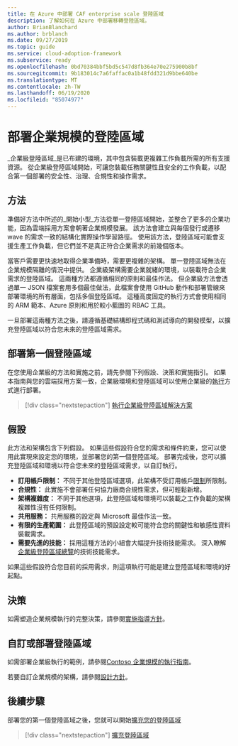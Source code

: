 ```yaml
---
title: 在 Azure 中部署 CAF enterprise scale 登陸區域
description: 了解如何在 Azure 中部署移轉登陸區域。
author: BrianBlanchard
ms.author: brblanch
ms.date: 09/27/2019
ms.topic: guide
ms.service: cloud-adoption-framework
ms.subservice: ready
ms.openlocfilehash: 0bd70384bbf5bd5c547d8fb364e70e275900b8bf
ms.sourcegitcommit: 9b183014c7a6faffac0a1b48fdd321d9bbe640be
ms.translationtype: MT
ms.contentlocale: zh-TW
ms.lasthandoff: 06/19/2020
ms.locfileid: "85074977"
---
```

# <a name="deploy-an-enterprise-scale-landing-zone"></a>部署企業規模的登陸區域

_企業級登陸區域_是已布建的環境，其中包含裝載更複雜工作負載所需的所有支援資源。 從企業級登陸區域開始，可讓您裝載任務關鍵性且安全的工作負載，以配合第一個部署的安全性、治理、合規性和操作需求。

## <a name="approach"></a>方法

準備好方法中所述的_開始小型_方法從單一登陸區域開始，並整合了更多的企業功能，因為雲端採用方案會朝著企業規模發展。 該方法會建立與每個發行或遷移 wave 的需求一致的結構化實際操作學習路徑。 使用該方法，登陸區域可能會支援生產工作負載，但它們並不是真正符合企業需求的前幾個版本。

當客戶需要更快速地取得企業準備時，需要更複雜的架構。 單一登陸區域無法在企業規模隔離的情況中提供。 企業級架構需要企業就緒的環境，以裝載符合企業需求的登陸區域。 這兩種方法都遵循相同的原則和最佳作法。 但企業級方法會透過單一 JSON 檔案套用多個最佳做法，此檔案會使用 GitHub 動作和部署管線來部署環境的所有層面，包括多個登陸區域。 這種高度固定的執行方式會使用相同的 ARM 範本、Azure 原則和用於較小藍圖的 RBAC 工具。

一旦部署這兩種方法之後，請遵循基礎結構即程式碼和測試導向的開發模型，以擴充登陸區域以符合您未來的登陸區域需求。

## <a name="deploy-the-first-landing-zone"></a>部署第一個登陸區域

在您使用企業級的方法和實施之前，請先參閱下列假設、決策和實施指引。 如果本指南與您的雲端採用方案一致，企業級環境和登陸區域可以使用企業級的[執行](../enterprise-scale/implementation.md)方式進行部署。

> [!div class="nextstepaction"]
> [執行企業級登陸區域解決方案](../enterprise-scale/implementation.md)

## <a name="assumptions"></a>假設

此方法和架構包含下列假設。 如果這些假設符合您的需求和條件約束，您可以使用此實現來設定您的環境，並部署您的第一個登陸區域。 部署完成後，您可以擴充登陸區域和環境以符合您未來的登陸區域需求，以自訂執行。

- **訂用帳戶限制：** 不同于其他登陸區域選項，此架構不受訂用帳戶[限制](https://docs.microsoft.com/azure/azure-resource-manager/management/azure-subscription-service-limits)所限制。
- **合規性：** 此實施不會部署任何協力廠商合規性需求，但可輕鬆新增。
- **架構複雜度：** 不同于其他選項，此登陸區域和環境可以裝載之工作負載的架構複雜性沒有任何限制。
- **共用服務：** 共用服務的設定與 Microsoft 最佳作法一致。
- **有限的生產範圍：** 此登陸區域的預設設定較可能符合您的關鍵性和敏感性資料裝載需求。
- **需要先進的技能：** 採用這種方法的小組會大幅提升技術技能需求。 深入瞭解[企業級登陸區域總覽](../enterprise-scale/index.md)的技術技能需求。

如果這些假設符合您目前的採用需求，則這項執行可能是建立登陸區域和環境的好起點。

## <a name="decisions"></a>決策

如需塑造企業規模執行的完整決策，請參閱[實施指導方針](../enterprise-scale/implementation-guidelines.md)。

## <a name="customize-or-deploy-a-landing-zone"></a>自訂或部署登陸區域

如需部署企業級執行的範例，請參閱[Contoso 企業規模的執行指南](https://github.com/Azure/Enterprise-Scale/blob/main/docs/reference/contoso/Readme.md)。

若要自訂企業規模的架構，請參閱[設計方針](../enterprise-scale/design-guidelines.md)。

## <a name="next-steps"></a>後續步驟

部署您的第一個登陸區域之後，您就可以開始[擴充您的登陸區域](../considerations/index.md)

> [!div class="nextstepaction"]
> [擴充登陸區域](../considerations/index.md)
